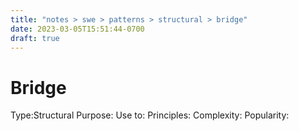 ```yaml
---
title: "notes > swe > patterns > structural > bridge"
date: 2023-03-05T15:51:44-0700
draft: true
---
```

# Bridge
Type:Structural
Purpose:
Use to:
Principles:
Complexity:
Popularity:
